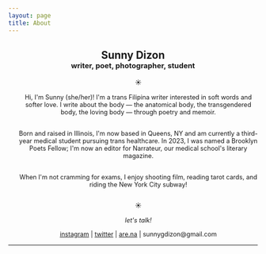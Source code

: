 ```yaml
---
layout: page
title: About
---
```

<center><h2>Sunny Dizon<br>
<a style="font-size:70%">writer, poet, photographer, student</a><br>
</h2></center>
<!-- 
![me](/assets/img/bg_1.jpg) -->

<div class="biolist">
	<center>
<ul style="list-style-type: none; font-size:90%">
	<li>☀️</li>
<br>
Hi, I'm Sunny (she/her)! I'm a trans Filipina writer interested in soft words and softer love. I write about the body — the anatomical body, the transgendered body, the loving body — through poetry and memoir. <br><br>

Born and raised in Illinois, I'm now based in Queens, NY and am currently a third-year medical student pursuing trans healthcare. In 2023, I was named a Brooklyn Poets Fellow; I'm now an editor for Narrateur, our medical school's literary magazine. <br><br>

When I'm not cramming for exams, I enjoy shooting film, reading tarot cards, and riding the New York City subway!<br><br>
	<li>☀️</li><br>
	<li><i>let's talk!</i></li>
<li><a href="https://www.instagram.com/thedizonmustard/">instagram</a> |
<a href="https://twitter.com/sunnypockyy">twitter</a> | <a href="https://www.are.na/sunny/">are.na</a> | sunnygdizon@gmail.com </li>

</ul> </center> </div> 

<hr>




<!-- <li><strong>info</strong>: infj, enneagram 9</li>
<li><strong>birthday</strong>: July 30th</li>
<li><strong>interests</strong>: writing, biology, Japanese</li>
<li><strong>"what's your sign??"</strong>: leo, pisces, libra</li>
<li><strong>milk tea order</strong>: jasmine milk tea, boba, 75% sugar, less ice</li>
<li><strong>word of the day</strong>: "Komorebi," sunlight filtering through trees</li>
<li><strong>social media</strong>: <a href="https://twitter.com/lycheekimchi">twitter</a>, <a href="https://lycheekimchi.tumblr.com/">tumblr</a>, <a href="https://medium.com/@themichaeldizon/">medium</a></li> -->

